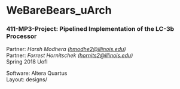 # WeBareBears_uArch
### 411-MP3-Project: Pipelined Implementation of the LC-3b Processor
Partner: _Harsh Modhera (hmodhe2@illinois.edu)_  
Partner: _Forrest Hornitschek (hornits2@illinois.edu)_  
Spring 2018 UofI  

Software: Altera Quartus  
Layout: designs/  
